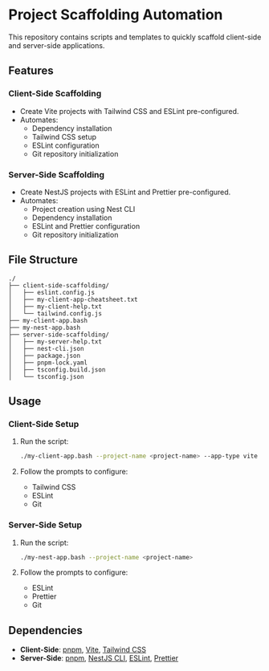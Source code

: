 # Project Scaffolding Automation

This repository contains scripts and templates to quickly scaffold client-side and server-side applications.

## Features

### Client-Side Scaffolding

- Create Vite projects with Tailwind CSS and ESLint pre-configured.
- Automates:
  - Dependency installation
  - Tailwind CSS setup
  - ESLint configuration
  - Git repository initialization

### Server-Side Scaffolding

- Create NestJS projects with ESLint and Prettier pre-configured.
- Automates:
  - Project creation using Nest CLI
  - Dependency installation
  - ESLint and Prettier configuration
  - Git repository initialization

## File Structure

```plaintext
./
├── client-side-scaffolding/
│   ├── eslint.config.js
│   ├── my-client-app-cheatsheet.txt
│   ├── my-client-help.txt
│   └── tailwind.config.js
├── my-client-app.bash
├── my-nest-app.bash
├── server-side-scaffolding/
│   ├── my-server-help.txt
│   ├── nest-cli.json
│   ├── package.json
│   ├── pnpm-lock.yaml
│   ├── tsconfig.build.json
│   └── tsconfig.json
```

## Usage

### Client-Side Setup

1. Run the script:

   ```bash
   ./my-client-app.bash --project-name <project-name> --app-type vite
   ```

2. Follow the prompts to configure:

   - Tailwind CSS
   - ESLint
   - Git

### Server-Side Setup

1. Run the script:

   ```bash
   ./my-nest-app.bash --project-name <project-name>
   ```

2. Follow the prompts to configure:

   - ESLint
   - Prettier
   - Git

## Dependencies

- **Client-Side**: [pnpm](https://pnpm.io), [Vite](https://vitejs.dev), [Tailwind CSS](https://tailwindcss.com)
- **Server-Side**: [pnpm](https://pnpm.io), [NestJS CLI](https://nestjs.com/), [ESLint](https://eslint.org), [Prettier](https://prettier.io)
